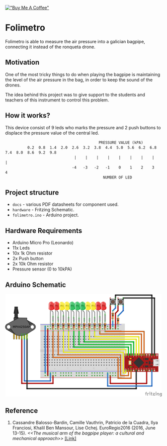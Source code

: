 [!["Buy Me A Coffee"](https://www.buymeacoffee.com/assets/img/custom_images/yellow_img.png)](https://www.buymeacoffee.com/eipporko)

# Folimetro

Folimetro is able to measure the air pressure into a galician bagpipe, connecting it instead of the ronqueta drone.

## Motivation

One of the most tricky things to do when playing the bagpipe is maintaining the level of the air pressure in the bag, in order to keep the sound of the drones.

The idea behind this project was to give support to the students and teachers of this instrument to control this problem.

## How it works?

This device consist of 9 leds who marks the pressure and 2 push buttons to displace the pressure value of the central led.

```
                                          PRESSURE VALUE (kPA)
          0.2  0.8  1.4  2.0  2.6  3.2  3.8  4.4  5.0  5.6  6.2  6.8  7.4  8.0  8.6  9.2  9.8
                               |    |    |    |    |    |    |    |    |    
                              -4   -3   -2   -1    0    1    2    3    4  
                                            NUMBER OF LED

```

## Project structure
* `docs` - various PDF datasheets for component used.
* `hardware` - Fritzing Schematic.
* `folimetro.ino` - Arduino project.

## Hardware Requirements

* Arduino Micro Pro (Leonardo)
* 11x Leds
* 10x 1k Ohm resistor
* 2x Push button
* 2x 10k Ohm resistor
* Pressure sensor (0 to 10kPA)

## Arduino Schematic
![Connection Scheme](figures/sketch.png)

## Reference
1.  Cassandre Balosso-Bardin, Camille Vauthrin, Patricio de la Cuadra, Ilya Franciosi, Khalil Ben Mansour, Lise Ochej. EuroRegio2016 (2016, June 13-15). *\<\<The musical arm of the bagpipe player: a cultural and mechanical approach>>*  [[Link]]( http://www.sea-acustica.es/fileadmin/Oporto16/73.pdf)
